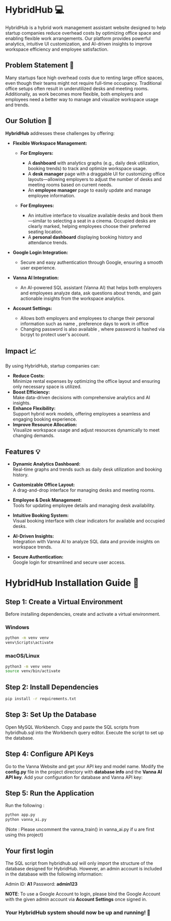 # HybridHub 💻

HybridHub is a hybrid work management assistant website designed to help startup companies reduce overhead costs by optimizing office space and enabling flexible work arrangements. Our platform provides powerful analytics, intuitive UI customization, and AI-driven insights to improve workspace efficiency and employee satisfaction.

## Problem Statement 📃

Many startups face high overhead costs due to renting large office spaces, even though their teams might not require full-time occupancy. Traditional office setups often result in underutilized desks and meeting rooms. Additionally, as work becomes more flexible, both employers and employees need a better way to manage and visualize workspace usage and trends.

## Our Solution 🎯

**HybridHub** addresses these challenges by offering:
- **Flexible Workspace Management:**  
  - **For Employers:**  
    - A **dashboard** with analytics graphs (e.g., daily desk utilization, booking trends) to track and optimize workspace usage.
    - A **desk manager** page with a draggable UI for customizing office layouts—allowing employers to adjust the number of desks and meeting rooms based on current needs.
    - An **employee manager** page to easily update and manage employee information.
  
  - **For Employees:**  
    - An intuitive interface to visualize available desks and book them—similar to selecting a seat in a cinema. Occupied desks are clearly marked, helping employees choose their preferred seating location.
    - A **personal dashboard** displaying booking history and attendance trends.

- **Google Login Integration:**  
  - Secure and easy authentication through Google, ensuring a smooth user experience.

- **Vanna AI Integration:**  
  - An AI-powered SQL assistant (Vanna AI) that helps both employers and employees analyze data, ask questions about trends, and gain actionable insights from the workspace analytics.

- **Account Settings:**
  - Allows both employers and employees to change their personal information such as name , preference days to work in office
  - Changing password is also available , where password is hashed via bcrpyt to protect user's account.

## Impact 📈

By using HybridHub, startup companies can:
- **Reduce Costs:**  
  Minimize rental expenses by optimizing the office layout and ensuring only necessary space is utilized.
- **Boost Efficiency:**  
  Make data-driven decisions with comprehensive analytics and AI insights.
- **Enhance Flexibility:**  
  Support hybrid work models, offering employees a seamless and engaging booking experience.
- **Improve Resource Allocation:**  
  Visualize workspace usage and adjust resources dynamically to meet changing demands.

## Features 💡

- **Dynamic Analytics Dashboard:**  
  Real-time graphs and trends such as daily desk utilization and booking history.

- **Customizable Office Layout:**  
  A drag-and-drop interface for managing desks and meeting rooms.

- **Employee & Desk Management:**  
  Tools for updating employee details and managing desk availability.

- **Intuitive Booking System:**  
  Visual booking interface with clear indicators for available and occupied desks.

- **AI-Driven Insights:**  
  Integration with Vanna AI to analyze SQL data and provide insights on workspace trends.

- **Secure Authentication:**  
  Google login for streamlined and secure user access.


# HybridHub Installation Guide 📖

## Step 1: Create a Virtual Environment
Before installing dependencies, create and activate a virtual environment.

### Windows
```bash
python -m venv venv
venv\Scripts\activate
```

### macOS/Linux
```bash
python3 -m venv venv
source venv/bin/activate
```
## Step 2: Install Dependencies
```bash
pip install -r requirements.txt
```
## Step 3: Set Up the Database
Open MySQL Workbench.
Copy and paste the SQL scripts from hybridhub.sql into the Workbench query editor.
Execute the script to set up the database.

## Step 4: Configure API Keys
Go to the Vanna Website and get your API key and model name.
Modify the **config.py** file in the project directory with **database info** and the **Vanna AI API key**.
Add your configuration for database and Vanna API key:

## Step 5: Run the Application
Run the following :
```bash
python app.py
python vanna_ai.py
```
(Note : Please uncomment the vanna_train() in vanna_ai.py if u are first using this project)

## Your first login
The SQL script from hybridhub.sql will only import the structure of the database designed for HybridHub.
However, an admin account is included in the database with the following information:

Admin ID: **A1**
Password: **admin123**

**NOTE**: To use a Google Account to login, please bind the Google Account with the given admin account via **Account Settings** once signed in.

### Your HybridHub system should now be up and running! 🚀
